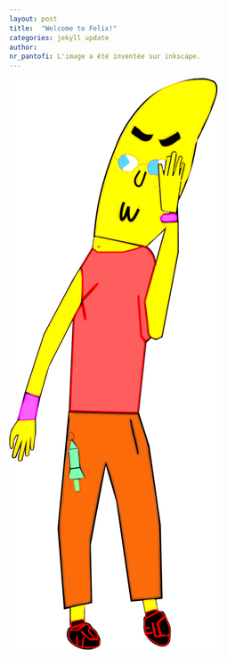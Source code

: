 ```yaml
---
layout: post
title:  "Welcome to Felix!"
categories: jekyll update
author: 
nr_pantofi: L'image a été inventée sur inkscape.
---
```

![Image](/images/2020-07-31_184819.png)